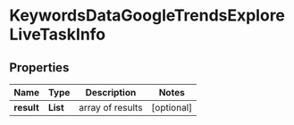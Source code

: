 # KeywordsDataGoogleTrendsExploreLiveTaskInfo


## Properties

| Name | Type | Description | Notes |
|------------ | ------------- | ------------- | -------------|
**result** | **List<KeywordsDataGoogleTrendsExploreLiveResultInfo>** | array of results |[optional]|